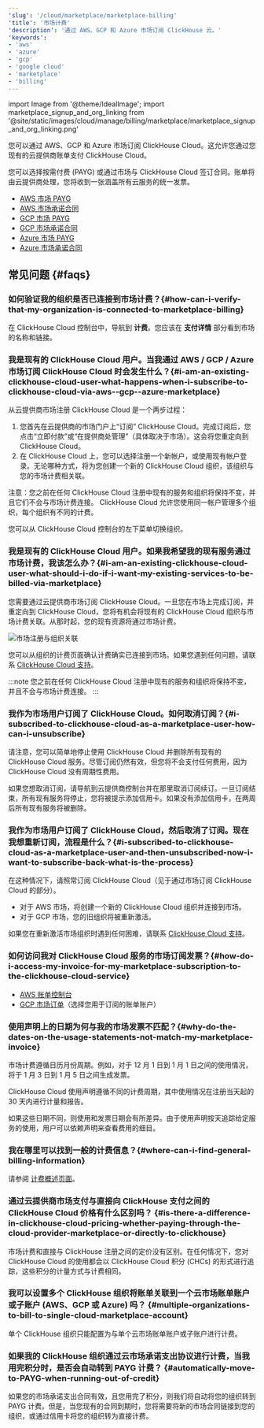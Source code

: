 ```yaml
---
'slug': '/cloud/marketplace/marketplace-billing'
'title': '市场计费'
'description': '通过 AWS、GCP 和 Azure 市场订阅 ClickHouse 云。'
'keywords':
- 'aws'
- 'azure'
- 'gcp'
- 'google cloud'
- 'marketplace'
- 'billing'
---
```


import Image from '@theme/IdealImage';
import marketplace_signup_and_org_linking from '@site/static/images/cloud/manage/billing/marketplace/marketplace_signup_and_org_linking.png'

您可以通过 AWS、GCP 和 Azure 市场订阅 ClickHouse Cloud。这允许您通过您现有的云提供商账单支付 ClickHouse Cloud。

您可以选择按需付费 (PAYG) 或通过市场与 ClickHouse Cloud 签订合同。账单将由云提供商处理，您将收到一张涵盖所有云服务的统一发票。

- [AWS 市场 PAYG](/cloud/billing/marketplace/aws-marketplace-payg)
- [AWS 市场承诺合同](/cloud/billing/marketplace/aws-marketplace-committed-contract)
- [GCP 市场 PAYG](/cloud/billing/marketplace/gcp-marketplace-payg)
- [GCP 市场承诺合同](/cloud/billing/marketplace/gcp-marketplace-committed-contract)
- [Azure 市场 PAYG](/cloud/billing/marketplace/azure-marketplace-payg)
- [Azure 市场承诺合同](/cloud/billing/marketplace/azure-marketplace-committed-contract)

## 常见问题 {#faqs}

### 如何验证我的组织是否已连接到市场计费？​ {#how-can-i-verify-that-my-organization-is-connected-to-marketplace-billing}

在 ClickHouse Cloud 控制台中，导航到 **计费**。您应该在 **支付详情** 部分看到市场的名称和链接。

### 我是现有的 ClickHouse Cloud 用户。当我通过 AWS / GCP / Azure 市场订阅 ClickHouse Cloud 时会发生什么？​ {#i-am-an-existing-clickhouse-cloud-user-what-happens-when-i-subscribe-to-clickhouse-cloud-via-aws--gcp--azure-marketplace}

从云提供商市场注册 ClickHouse Cloud 是一个两步过程：
1. 您首先在云提供商的市场门户上“订阅” ClickHouse Cloud。完成订阅后，您点击“立即付款”或“在提供商处管理”（具体取决于市场）。这会将您重定向到 ClickHouse Cloud。
2. 在 ClickHouse Cloud 上，您可以选择注册一个新帐户，或使用现有帐户登录。无论哪种方式，将为您创建一个新的 ClickHouse Cloud 组织，该组织与您的市场计费相关联。

注意：您之前在任何 ClickHouse Cloud 注册中现有的服务和组织将保持不变，并且它们不会与市场计费连接。 ClickHouse Cloud 允许您使用同一帐户管理多个组织，每个组织有不同的计费。

您可以从 ClickHouse Cloud 控制台的左下菜单切换组织。

### 我是现有的 ClickHouse Cloud 用户。如果我希望我的现有服务通过市场计费，我该怎么办？​ {#i-am-an-existing-clickhouse-cloud-user-what-should-i-do-if-i-want-my-existing-services-to-be-billed-via-marketplace}

您需要通过云提供商市场订阅 ClickHouse Cloud。一旦您在市场上完成订阅，并重定向到 ClickHouse Cloud，您将有机会将现有的 ClickHouse Cloud 组织与市场计费关联。从那时起，您的现有资源将通过市场计费。

<Image img={marketplace_signup_and_org_linking} size='md' alt='市场注册与组织关联' border/>

您可以从组织的计费页面确认计费确实已连接到市场。如果您遇到任何问题，请联系 [ClickHouse Cloud 支持](https://clickhouse.com/support/program)。

:::note
您之前在任何 ClickHouse Cloud 注册中现有的服务和组织将保持不变，并且不会与市场计费连接。
:::

### 我作为市场用户订阅了 ClickHouse Cloud。如何取消订阅？​ {#i-subscribed-to-clickhouse-cloud-as-a-marketplace-user-how-can-i-unsubscribe}

请注意，您可以简单地停止使用 ClickHouse Cloud 并删除所有现有的 ClickHouse Cloud 服务。尽管订阅仍然有效，但您将不会支付任何费用，因为 ClickHouse Cloud 没有周期性费用。

如果您想取消订阅，请导航到云提供商控制台并在那里取消订阅续订。一旦订阅结束，所有现有服务将停止，您将被提示添加信用卡。如果没有添加信用卡，在两周后所有现有服务将被删除。

### 我作为市场用户订阅了 ClickHouse Cloud，然后取消了订阅。现在我想重新订阅，流程是什么？​ {#i-subscribed-to-clickhouse-cloud-as-a-marketplace-user-and-then-unsubscribed-now-i-want-to-subscribe-back-what-is-the-process}

在这种情况下，请照常订阅 ClickHouse Cloud（见于通过市场订阅 ClickHouse Cloud 的部分）。

- 对于 AWS 市场，将创建一个新的 ClickHouse Cloud 组织并连接到市场。
- 对于 GCP 市场，您的旧组织将被重新激活。

如果您在重新激活市场组织时遇到任何困难，请联系 [ClickHouse Cloud 支持](https://clickhouse.com/support/program)。

### 如何访问我对 ClickHouse Cloud 服务的市场订阅发票？​ {#how-do-i-access-my-invoice-for-my-marketplace-subscription-to-the-clickhouse-cloud-service}

- [AWS 账单控制台](https://us-east-1.console.aws.amazon.com/billing/home)
- [GCP 市场订单](https://console.cloud.google.com/marketplace/orders)（选择您用于订阅的账单账户）

### 使用声明上的日期为何与我的市场发票不匹配？​ {#why-do-the-dates-on-the-usage-statements-not-match-my-marketplace-invoice}

市场计费遵循日历月份周期。例如，对于 12 月 1 日到 1 月 1 日之间的使用情况，将于 1 月 3 日到 1 月 5 日之间生成发票。

ClickHouse Cloud 使用声明遵循不同的计费周期，其中使用情况在注册当天起的 30 天内进行计量和报告。

如果这些日期不同，则使用和发票日期会有所差异。由于使用声明按天追踪给定服务的使用，用户可以依赖声明来查看费用的细目。

### 我在哪里可以找到一般的计费信息？​ {#where-can-i-find-general-billing-information}

请参阅 [计费概述页面](/cloud/manage/billing)。

### 通过云提供商市场支付与直接向 ClickHouse 支付之间的 ClickHouse Cloud 价格有什么区别吗？ {#is-there-a-difference-in-clickhouse-cloud-pricing-whether-paying-through-the-cloud-provider-marketplace-or-directly-to-clickhouse}

市场计费和直接与 ClickHouse 注册之间的定价没有区别。在任何情况下，您对 ClickHouse Cloud 的使用都会以 ClickHouse Cloud 积分 (CHCs) 的形式进行追踪，这些积分的计量方式与计费相同。

### 我可以设置多个 ClickHouse 组织将账单关联到一个云市场账单账户或子账户 (AWS、GCP 或 Azure) 吗？ {#multiple-organizations-to-bill-to-single-cloud-marketplace-account}

单个 ClickHouse 组织只能配置为与单个云市场账单账户或子账户进行计费。

### 如果我的 ClickHouse 组织通过云市场承诺支出协议进行计费，当我用完积分时，是否会自动转到 PAYG 计费？ {#automatically-move-to-PAYG-when-running-out-of-credit}

如果您的市场承诺支出合同有效，且您用完了积分，则我们将自动将您的组织转到 PAYG 计费。但是，当您现有的合同到期时，您将需要将新的市场合同链接到您的组织，或通过信用卡将您的组织转为直接计费。
